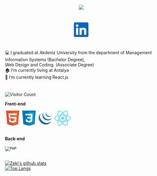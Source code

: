 <p align="center">

<img src="https://readme-typing-svg.herokuapp.com?size=24&duration=3000&color=6289F7&background=F2FFEF00&center=true&vCenter=true&lines=Hi+there%2C+I'm+Zeki+%F0%9F%91%8B;Junior+Front-End+Developer">

</p>

# <p align="center">
<p align="center">
 <a href="https://www.linkedin.com/in/zekiaydinn/">
    <img alt="LinkedIn" title="LinkedIn" height="48" width="48" src="linkedin.svg">
  </a>
</p>
</p>

# <p>

💻 I graduated at Akdeniz University from the department of Management Information Systems (Bachelor Degree), <br> Web Design and Coding. (Associate Degree) <br>
🏠 I’m currently living at Antalya <br/>
🌱 I’m currently learning React.js <br/>

</p>

# <p>

![Visitor Count](https://profile-counter.glitch.me/ZekiAydn/count.svg)

</p>

**Front-end**<br>

<code><img title="HTML" height="50" src=html.png></code>
<code><img title="CSS" height="50" src=css.png></code>
<code><img title="JQUERY" height="50" src=jquery.png></code>
<code><img title="REACT" height="50" src=react.png></code><br><br>

**Back-end**<br>

<code><img title="PHP" height="50" src="https://raw.githubusercontent.com/dereknguyen269/dereknguyen269/master/images/php.svg"></code><br><br>




[![Zeki's github stats](https://github-readme-stats.vercel.app/api?username=ZekiAydn&show_icons=true&theme=merko)](https://github.com/ZekiAydn)<br>
[![Top Langs](https://github-readme-stats.vercel.app/api/top-langs/?username=ZekiAydn&layout=compact&theme=merko)](https://github.com/anuraghazra/github-readme-stats)
